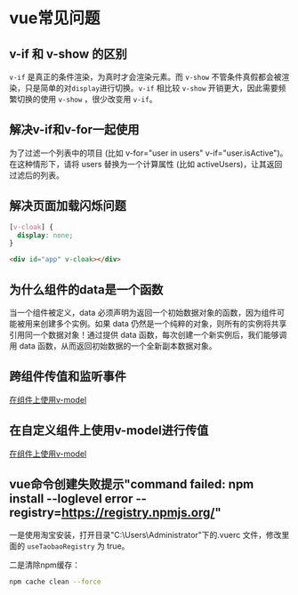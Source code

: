 # vue常见问题

## v-if 和 v-show 的区别

`v-if` 是真正的条件渲染，为真时才会渲染元素。而 `v-show` 不管条件真假都会被渲染，只是简单的对`display`进行切换。`v-if` 相比较 `v-show` 开销更大，因此需要频繁切换的使用 `v-show` ，很少改变用 `v-if`。

## 解决v-if和v-for一起使用

为了过滤一个列表中的项目 (比如 v-for="user in users" v-if="user.isActive")。在这种情形下，请将 users 替换为一个计算属性 (比如 activeUsers)，让其返回过滤后的列表。

## 解决页面加载闪烁问题

```css
[v-cloak] {
  display: none;
}
```
```html
<div id="app" v-cloak></div>
```

## 为什么组件的data是一个函数

当一个组件被定义，data 必须声明为返回一个初始数据对象的函数，因为组件可能被用来创建多个实例。如果 data 仍然是一个纯粹的对象，则所有的实例将共享引用同一个数据对象！通过提供 data 函数，每次创建一个新实例后，我们能够调用 data 函数，从而返回初始数据的一个全新副本数据对象。

## 跨组件传值和监听事件

[在组件上使用v-model](/vue/组件之间的通信.html)

## 在自定义组件上使用v-model进行传值

[在组件上使用v-model](/vue/在组件上使用v-model.html)

## vue命令创建失败提示"command failed: npm install --loglevel error --registry=https://registry.npmjs.org/"

一是使用淘宝安装，打开目录"C:\Users\Administrator"下的.vuerc 文件，修改里面的 `useTaobaoRegistry` 为 true。

二是清除npm缓存：
```sh
npm cache clean --force
```